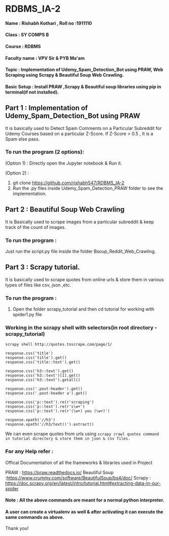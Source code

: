 # RDBMS_IA-2
#### Name : Rishabh Kothari , Roll no :1911110
#### Class : SY COMPS B
#### Course : RDBMS
#### Faculty name : VPV Sir & PYB Ma'am

#### Topic : Implementation of Udemy_Spam_Detection_Bot using PRAW, Web Scraping using Scrapy & Beautiful Soup Web Crawling.


#### Basic Setup : Install PRAW ,Scrapy & Beautiful soup libraries using pip in terminal(if not installed).

## Part 1 :  Implementation of Udemy_Spam_Detection_Bot using PRAW

It is basically used to Detect Spam Comments on a Particular Subreddit for Udemy Courses based on a particular Z-Score.
If Z-Score > 0.5 , It is a Spam else pass.

### To run the program (2 options):

(Option 1) : Directly open the Jupyter notebook & Run it.

(Option 2) :
1. git clone https://github.com/rishabh547/RDBMS_IA-2
2. Run the .py files inside Udemy_Spam_Detection_PRAW folder to see the implementation.


## Part 2 : Beautiful Soup Web Crawling
It is Basically used to scrape images from a particular subreddit & keep track of the count of images.

### To run the program : 
Just run the script.py file inside the folder Bsoup_Reddit_Web_Crawling.


## Part 3 : Scrapy tutorial.
It is basically used to scrape quotes from online urls & store them in various types of files like csv, json ,etc.

### To run the program : 
1. Open the folder scrapy_tutorial and then cd tutorial for working with spider1.py file

### Working in the scrapy shell with selectors(in root directory - scrapy_tutorial)
```
scrapy shell http://quotes.toscrape.com/page/1/
```

```
response.css('title')
response.css('title').get()
response.css('title::text').get()

response.css('h3::text').get()
response.css('h3::text')[1].get()
response.css('h3::text').getall()

response.css('.post-header').get()
response.css('.post-header a').get()

response.css('p::text').re(r'scraping')
response.css('p::text').re(r's\w+')
response.css('p::text').re(r'(\w+) you (\w+)')

response.xpath('//h3')
response.xpath('//h3/text()').extract()

```
We can even scrape quotes from urls using ```scrapy crawl quotes command in tutorial directory & store them in json & csv files.```

### For any Help refer :
Offical Documentation of all the frameworks & libraries used in Project

PRAW : https://praw.readthedocs.io/
Beautiful Soup :https://www.crummy.com/software/BeautifulSoup/bs4/doc/
Scrapy : https://doc.scrapy.org/en/latest/intro/tutorial.html#extracting-data-in-our-spider

#### Note : All the above commands are meant for a normal python interpreter.
#### A user can create a virtualenv as well & after activating it can execute the same commands as above.

Thank you!
